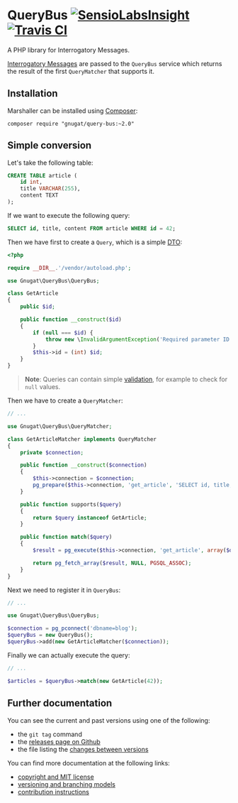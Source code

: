 # QueryBus [![SensioLabsInsight](https://insight.sensiolabs.com/projects/f7b5e707-5a4c-4dcb-9959-8cca01e4fab4/mini.png)](https://insight.sensiolabs.com/projects/f7b5e707-5a4c-4dcb-9959-8cca01e4fab4) [![Travis CI](https://travis-ci.org/gnugat/query-bus.png)](https://travis-ci.org/gnugat/query-bus)

A PHP library for Interrogatory Messages.

[Interrogatory Messages](http://verraes.net/2015/01/messaging-flavours/) are passed
to the `QueryBus` service which returns the result of the first `QueryMatcher`
that supports it.

## Installation

Marshaller can be installed using [Composer](http://getcomposer.org/):

    composer require "gnugat/query-bus:~2.0"

## Simple conversion

Let's take the following table:

```sql
CREATE TABLE article (
    id int,
    title VARCHAR(255),
    content TEXT
);
```

If we want to execute the following query:

```sql
SELECT id, title, content FROM article WHERE id = 42;
```

Then we have first to create a `Query`, which is a simple
[DTO](http://martinfowler.com/eaaCatalog/dataTransferObject.html):

```php
<?php

require __DIR__.'/vendor/autoload.php';

use Gnugat\QueryBus\QueryBus;

class GetArticle
{
    public $id;

    public function __construct($id)
    {
        if (null === $id) {
            throw new \InvalidArgumentException('Required parameter ID is missing');
        }
        $this->id = (int) $id;
    }
}
```

> **Note**: Queries can contain simple [validation](http://verraes.net/2015/02/form-command-model-validation/),
> for example to check for `null` values.

Then we have to create a `QueryMatcher`:

```php
// ...

use Gnugat\QueryBus\QueryMatcher;

class GetArticleMatcher implements QueryMatcher
{
    private $connection;

    public function __construct($connection)
    {
        $this->connection = $connection;
        pg_prepare($this->connection, 'get_article', 'SELECT id, title, content FROM articles WHERE id = $1');
    }

    public function supports($query)
    {
        return $query instanceof GetArticle;
    }

    public function match($query)
    {
        $result = pg_execute($this->connection, 'get_article', array($query->id));

        return pg_fetch_array($result, NULL, PGSQL_ASSOC);
    }
}
```

Next we need to register it in `QueryBus`:

```php
// ...

use Gnugat\QueryBus\QueryBus;

$connection = pg_pconnect('dbname=blog');
$queryBus = new QueryBus();
$queryBus->add(new GetArticleMatcher($connection));
```

Finally we can actually execute the query:

```php
// ...

$articles = $queryBus->match(new GetArticle(42));
```

## Further documentation

You can see the current and past versions using one of the following:

* the `git tag` command
* the [releases page on Github](https://github.com/gnugat/query-bus/releases)
* the file listing the [changes between versions](CHANGELOG.md)

You can find more documentation at the following links:

* [copyright and MIT license](LICENSE)
* [versioning and branching models](VERSIONING.md)
* [contribution instructions](CONTRIBUTING.md)
